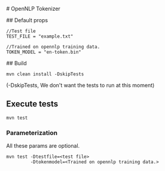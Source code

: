 # OpenNLP Tokenizer

## Default props

```
//Test file
TEST_FILE = "example.txt"

//Trained on opennlp training data.
TOKEN_MODEL = "en-token.bin"
```

## Build

```
mvn clean install -DskipTests
```

(-DskipTests, We don't want the tests to run at this moment)

## Execute tests

```
mvn test
```

### Parameterization

All these params are optional.

```
mvn test -Dtestfile=<test file>
         -Dtokenmodel=<Trained on opennlp training data.>
```